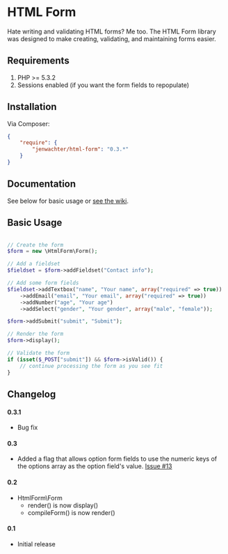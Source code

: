 # HTML Form

Hate writing and validating HTML forms? Me too. The HTML Form library was designed to make creating, validating, and maintaining forms easier.



## Requirements

1. PHP >= 5.3.2
1. Sessions enabled (if you want the form fields to repopulate)



## Installation

Via Composer:
```json
{
    "require": {
        "jenwachter/html-form": "0.3.*"
    }
}
```



## Documentation

See below for basic usage or [see the wiki](https://github.com/jenwachter/html-form/wiki).



## Basic Usage

```php

// Create the form
$form = new \HtmlForm\Form();

// Add a fieldset
$fieldset = $form->addFieldset("Contact info");

// Add some form fields
$fieldset->addTextbox("name", "Your name", array("required" => true))
	->addEmail("email", "Your email", array("required" => true))
	->addNumber("age", "Your age")
	->addSelect("gender", "Your gender", array("male", "female"));

$form->addSubmit("submit", "Submit");

// Render the form
$form->display();

// Validate the form
if (isset($_POST["submit"]) && $form->isValid()) {
    // continue processing the form as you see fit
}
```



## Changelog


#### 0.3.1

* Bug fix

#### 0.3

* Added a flag that allows option form fields to use the numeric keys of the options array as the option field's value. [Issue #13](https://github.com/jenwachter/html-form/issues/13)

#### 0.2

* HtmlForm\Form
    * render() is now display()
    * compileForm() is now render()

#### 0.1

* Initial release
